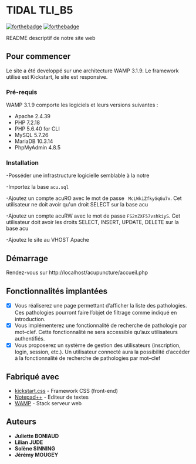 # TIDAL TLI_B5

[![forthebadge](http://forthebadge.com/images/badges/built-with-love.svg)](http://forthebadge.com)  [![forthebadge](http://forthebadge.com/images/badges/powered-by-electricity.svg)](http://forthebadge.com)

README descriptif de notre site web

## Pour commencer

Le site a été developpé sur une architecture WAMP 3.1.9. Le framework utilisé est Kickstart, le site est responsive.

### Pré-requis

WAMP 3.1.9 comporte les logiciels et leurs versions suivantes : 

- Apache 2.4.39
- PHP 7.2.18
- PHP 5.6.40 for CLI
- MySQL 5.7.26
- MariaDB 10.3.14
- PhpMyAdmin 4.8.5

### Installation

-Posséder une infrastructure logicielle semblable à la notre

-Importez la base ``acu.sql`` 

-Ajoutez un compte acuRO avec le mot de passe `` McLWkiZfkyGqGu7x``.
Cet utilisateur ne doit avoir qu'un droit SELECT sur la base acu

-Ajoutez un compte acuRW avec le mot de passe ``FS2nZXF57vshkiyS``.
Cet utilisateur doit avoir les droits SELECT, INSERT, UPDATE, DELETE sur la base acu

-Ajoutez le site au VHOST Apache

## Démarrage

Rendez-vous sur http://localhost/acupuncture/accueil.php

## Fonctionnalités implantées

- [x] Vous réaliserez une page permettant d’aﬃcher la liste des pathologies. Ces pathologies pourront faire l’objet de ﬁltrage comme indiqué en introduction. 
- [x] Vous implémenterez une fonctionnalité de recherche de pathologie par mot–clef. Cette fonctionnalité ne sera accessible qu’aux utilisateurs authentiﬁés.
- [x] Vous proposerez un système de gestion des utilisateurs (inscription, login, session, etc.). Un utilisateur connecté aura la possibilité d’accéder à la fonctionnalité de recherche de pathologies par mot–clef

## Fabriqué avec

* [kickstart.css](http://getkickstart.com/) - Framework CSS (front-end)
* [Notepad++](https://notepad-plus-plus.org/) - Editeur de textes
* [WAMP](http://www.wampserver.com/) - Stack serveur web

## Auteurs

* **Juliette BONIAUD**
* **Lilian JUDE**
* **Solène SINNING**
* **Jérémy MOUGEY**
